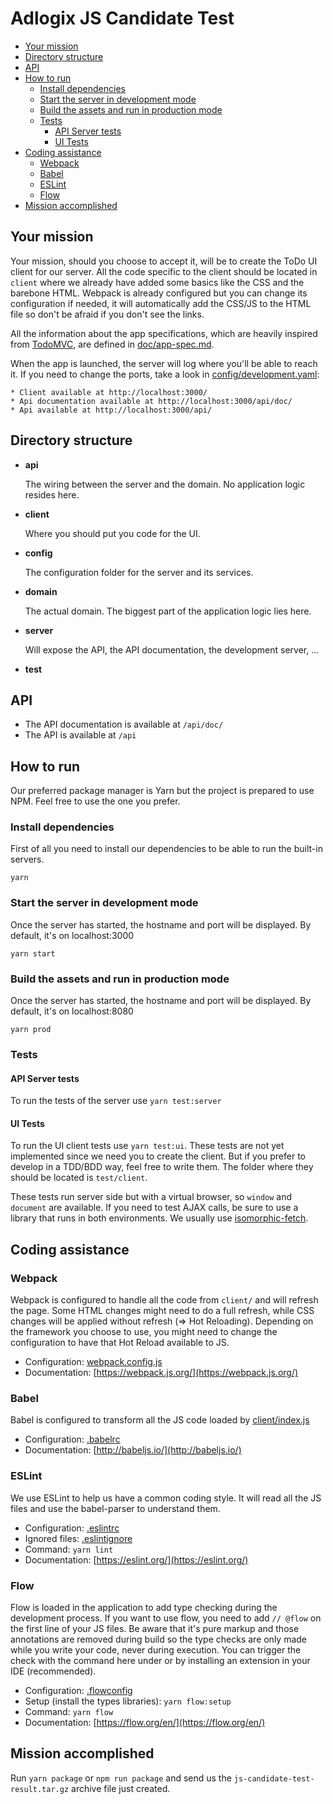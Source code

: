# Adlogix JS Candidate Test

<!-- START doctoc generated TOC please keep comment here to allow auto update -->
<!-- DON'T EDIT THIS SECTION, INSTEAD RE-RUN doctoc TO UPDATE -->


- [Your mission](#markdown-header-your-mission)
- [Directory structure](#markdown-header-directory-structure)
- [API](#markdown-header-api)
- [How to run](#markdown-header-how-to-run)
    - [Install dependencies](#markdown-header-install-dependencies)
    - [Start the server in development mode](#markdown-header-start-the-server-in-development-mode)
    - [Build the assets and run in production mode](#markdown-header-build-the-assets-and-run-in-production-mode)
    - [Tests](#markdown-header-tests)
        - [API Server tests](#markdown-header-api-server-tests)
        - [UI Tests](#markdown-header-ui-tests)
- [Coding assistance](#markdown-header-coding-assistance)
    - [Webpack](#markdown-header-webpack)
    - [Babel](#markdown-header-babel)
    - [ESLint](#markdown-header-eslint)
    - [Flow](#markdown-header-flow)
- [Mission accomplished](#markdown-header-mission-accomplished)

<!-- END doctoc generated TOC please keep comment here to allow auto update -->

## Your mission

Your mission, should you choose to accept it, will be to create the ToDo UI client for our server. All the code specific
to the client should be located in `client` where we already have added some basics like the CSS and the barebone HTML.
Webpack is already configured but you can change its configuration if needed, it will automatically add the CSS/JS to 
the HTML file so don't be afraid if you don't see the links.

All the information about the app specifications, which are heavily inspired from [TodoMVC](http://todomvc.com/), are 
defined in [doc/app-spec.md](doc/app-spec.md).

When the app is launched, the server will log where you'll be able to reach it. If you need to change the ports,
take a look in [config/development.yaml](config/development.yaml):

```
* Client available at http://localhost:3000/
* Api documentation available at http://localhost:3000/api/doc/
* Api available at http://localhost:3000/api/
```

## Directory structure

* **api**

    The wiring between the server and the domain. No application logic resides here.

* **client**

    Where you should put you code for the UI.
    
* **config**
    
    The configuration folder for the server and its services.
    
* **domain**

    The actual domain. The biggest part of the application logic lies here. 

* **server**

    Will expose the API, the API documentation, the development server, ...
    
* **test**
    


## API

* The API documentation is available at `/api/doc/`
* The API is available at `/api`

## How to run

Our preferred package manager is Yarn but the project is prepared to use NPM. Feel free to use the one you prefer.

### Install dependencies

First of all you need to install our dependencies to be able to run the built-in servers.

`yarn`

### Start the server in development mode

Once the server has started, the hostname and port will be displayed. By default, it's on localhost:3000

`yarn start`

### Build the assets and run in production mode

Once the server has started, the hostname and port will be displayed. By default, it's on localhost:8080

`yarn prod`

### Tests

#### API Server tests

To run the tests of the server use `yarn test:server`

#### UI Tests

To run the UI client tests use `yarn test:ui`. These tests are not yet implemented since we need you to create
the client. But if you prefer to develop in a TDD/BDD way, feel free to write them. The folder where they should be
located is `test/client`.

These tests run server side but with a virtual browser, so `window` and `document` are available. If you need to test
AJAX calls, be sure to use a library that runs in both environments. We usually use
[isomorphic-fetch](https://www.npmjs.com/package/isomorphic-fetch).


## Coding assistance

### Webpack

Webpack is configured to handle all the code from `client/` and will refresh the page. Some HTML changes might need to 
do a full refresh, while CSS changes will be applied without refresh (=> Hot Reloading). Depending on the framework 
you choose to use, you might need to change the configuration to have that Hot Reload available to JS.

* Configuration: [webpack.config.js](./webpack.config.babel.js)
* Documentation: [https://webpack.js.org/](https://webpack.js.org/)

### Babel

Babel is configured to transform all the JS code loaded by [client/index.js](client/index.js)

* Configuration: [.babelrc](./.babelrc)
* Documentation: [http://babeljs.io/](http://babeljs.io/)

### ESLint

We use ESLint to help us have a common coding style. It will read all the JS files and use the babel-parser to understand them.

* Configuration: [.eslintrc](.eslintrc)
* Ignored files: [.eslintignore](.eslintignore)
* Command: `yarn lint`
* Documentation: [https://eslint.org/](https://eslint.org/)
 
### Flow
 
Flow is loaded in the application to add type checking during the development process. If you want to use flow, you need
to add `// @flow` on the first line of your JS files. Be aware that it's pure markup and those annotations are removed 
during build so the type checks are only made while you write your code, never during execution. You can trigger the 
check with the command here under or by installing an extension in your IDE (recommended). 
 
* Configuration: [.flowconfig](.flowconfig)
* Setup (install the types libraries): `yarn flow:setup`
* Command: `yarn flow`
* Documentation: [https://flow.org/en/](https://flow.org/en/)

## Mission accomplished

Run `yarn package` or `npm run package` and send us the `js-candidate-test-result.tar.gz` archive file just created.
